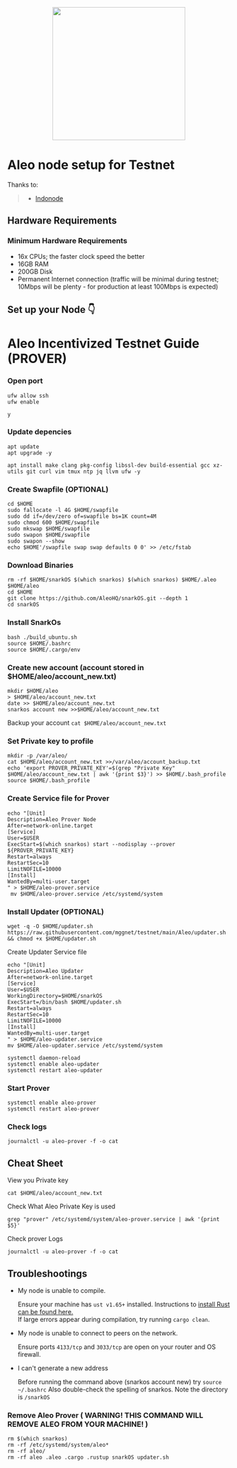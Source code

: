 <p align="center">
  <img height="300" height="auto" src="https://assets-global.website-files.com/5e990b3bae81cf4a03433c58/5f3d683dc8c95c15df9e9fc2_Aleo%20Header.png">
</p>

# Aleo node setup for Testnet

Thanks to:
>- [Indonode](https://github.com/elangrr)

## Hardware Requirements

### Minimum Hardware Requirements
 - 16x CPUs; the faster clock speed the better
 - 16GB RAM
 - 200GB Disk
 - Permanent Internet connection (traffic will be minimal during testnet; 10Mbps will be plenty - for production at least 100Mbps is expected)

## Set up your Node 👇
# Aleo Incentivized Testnet Guide (PROVER)

### Open port 
```
ufw allow ssh
ufw enable
```
`y`

### Update depencies
```
apt update
apt upgrade -y
```
```
apt install make clang pkg-config libssl-dev build-essential gcc xz-utils git curl vim tmux ntp jq llvm ufw -y
```

### Create Swapfile (OPTIONAL)
```
cd $HOME
sudo fallocate -l 4G $HOME/swapfile
sudo dd if=/dev/zero of=swapfile bs=1K count=4M
sudo chmod 600 $HOME/swapfile
sudo mkswap $HOME/swapfile
sudo swapon $HOME/swapfile
sudo swapon --show
echo $HOME'/swapfile swap swap defaults 0 0' >> /etc/fstab
```

### Download Binaries
```
rm -rf $HOME/snarkOS $(which snarkos) $(which snarkos) $HOME/.aleo $HOME/aleo
cd $HOME
git clone https://github.com/AleoHQ/snarkOS.git --depth 1
cd snarkOS
```

### Install SnarkOs
```
bash ./build_ubuntu.sh
source $HOME/.bashrc
source $HOME/.cargo/env
```

### Create new account (account stored in $HOME/aleo/account_new.txt)
```
mkdir $HOME/aleo
> $HOME/aleo/account_new.txt
date >> $HOME/aleo/account_new.txt
snarkos account new >>$HOME/aleo/account_new.txt
```
Backup your account `cat $HOME/aleo/account_new.txt`

### Set Private key to profile
```
mkdir -p /var/aleo/
cat $HOME/aleo/account_new.txt >>/var/aleo/account_backup.txt
echo 'export PROVER_PRIVATE_KEY'=$(grep "Private Key" $HOME/aleo/account_new.txt | awk '{print $3}') >> $HOME/.bash_profile
source $HOME/.bash_profile
```

### Create Service file for Prover
```
echo "[Unit]
Description=Aleo Prover Node
After=network-online.target
[Service]
User=$USER
ExecStart=$(which snarkos) start --nodisplay --prover ${PROVER_PRIVATE_KEY}
Restart=always
RestartSec=10
LimitNOFILE=10000
[Install]
WantedBy=multi-user.target
" > $HOME/aleo-prover.service
 mv $HOME/aleo-prover.service /etc/systemd/system
 ```
 
### Install Updater (OPTIONAL)
```
wget -q -O $HOME/updater.sh https://raw.githubusercontent.com/mggnet/testnet/main/Aleo/updater.sh && chmod +x $HOME/updater.sh
```
Create Updater Service file
```
echo "[Unit]
Description=Aleo Updater
After=network-online.target
[Service]
User=$USER
WorkingDirectory=$HOME/snarkOS
ExecStart=/bin/bash $HOME/updater.sh
Restart=always
RestartSec=10
LimitNOFILE=10000
[Install]
WantedBy=multi-user.target
" > $HOME/aleo-updater.service
mv $HOME/aleo-updater.service /etc/systemd/system
```
```
systemctl daemon-reload
systemctl enable aleo-updater
systemctl restart aleo-updater
```
### Start Prover
```
systemctl enable aleo-prover
systemctl restart aleo-prover
```
### Check logs
```
journalctl -u aleo-prover -f -o cat
```

## Cheat Sheet

View you Private key
```
cat $HOME/aleo/account_new.txt
```

Check What Aleo Private Key is used
```
grep "prover" /etc/systemd/system/aleo-prover.service | awk '{print $5}'
```

Check prover Logs
```
journalctl -u aleo-prover -f -o cat
```

## Troubleshootings

- My node is unable to compile.

  Ensure your machine has `ust v1.65+` installed. Instructions to [install Rust can be found here.](https://www.rust-lang.org/tools/install)  
  If large errors appear during compilation, try running `cargo clean`.
 
- My node is unable to connect to peers on the network.

  Ensure ports `4133/tcp` and `3033/tcp` are open on your router and OS firewall.

- I can't generate a new address

  Before running the command above (snarkos account new) try `source ~/.bashrc`
  Also double-check the spelling of snarkos. Note the directory is `/snarkOS`
  
### Remove Aleo Prover ( WARNING! THIS COMMAND WILL REMOVE ALEO FROM YOUR MACHINE! )
```
rm $(which snarkos)
rm -rf /etc/systemd/system/aleo*
rm -rf aleo/
rm -rf aleo .aleo .cargo .rustup snarkOS updater.sh
```
